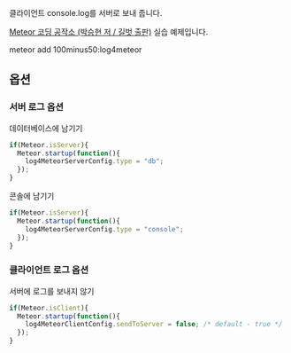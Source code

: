 클라이언트 console.log를 서버로 보내 줍니다.

[Meteor 코딩 공작소 (박승현 저 / 길벗 출판)](https://ridibooks.com/v2/Detail?id=754023337) 실습 예제입니다.

meteor add 100minus50:log4meteor

## 옵션

### 서버 로그 옵션

데이터베이스에 남기기

```js
if(Meteor.isServer){
  Meteor.startup(function(){
    log4MeteorServerConfig.type = "db";
  });
}

```

콘솔에 남기기

```js
if(Meteor.isServer){
  Meteor.startup(function(){
    log4MeteorServerConfig.type = "console";
  });
}

```

### 클라이언트 로그 옵션

서버에 로그를 보내지 않기

```js
if(Meteor.isClient){
  Meteor.startup(function(){
    log4MeteorClientConfig.sendToServer = false; /* default - true */
  });
}

```
